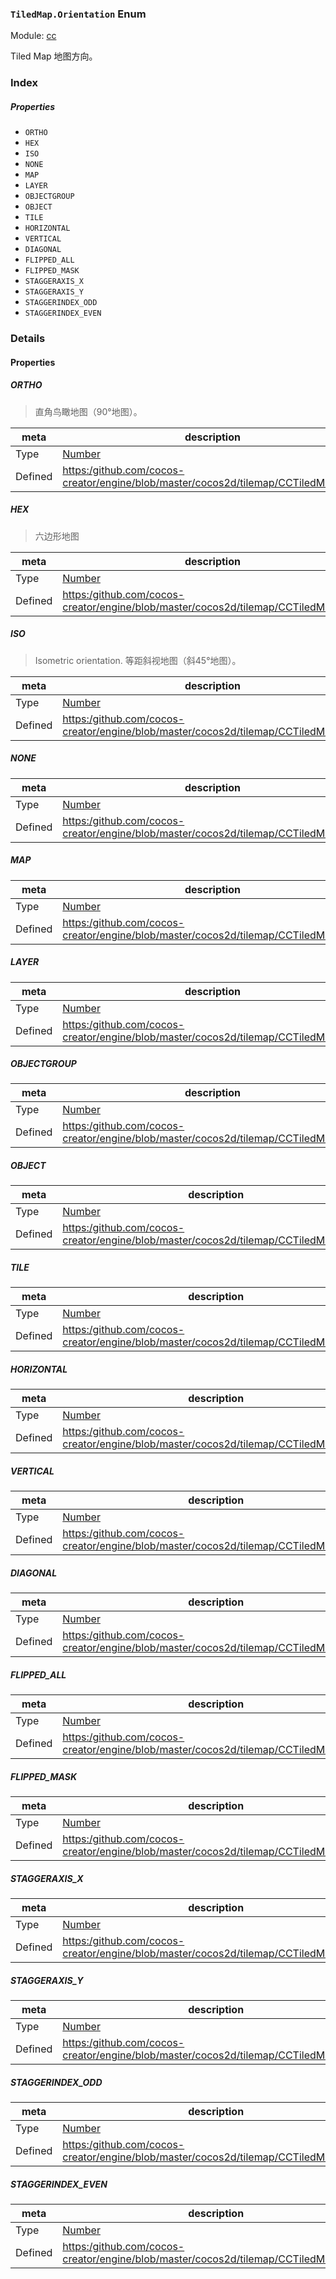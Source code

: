 ### `TiledMap.Orientation` Enum



Module: [cc](../modules/cc.md)




Tiled Map 地图方向。

### Index

##### Properties

  - `ORTHO`
  - `HEX`
  - `ISO`
  - `NONE`
  - `MAP`
  - `LAYER`
  - `OBJECTGROUP`
  - `OBJECT`
  - `TILE`
  - `HORIZONTAL`
  - `VERTICAL`
  - `DIAGONAL`
  - `FLIPPED_ALL`
  - `FLIPPED_MASK`
  - `STAGGERAXIS_X`
  - `STAGGERAXIS_Y`
  - `STAGGERINDEX_ODD`
  - `STAGGERINDEX_EVEN`

### Details

#### Properties


##### ORTHO

> 直角鸟瞰地图（90°地图）。

| meta | description |
|------|-------------|
| Type | <a href="https://developer.mozilla.org/en/JavaScript/Reference/Global_Objects/Number" class="crosslink external" target="_blank">Number</a> |
| Defined | [https:/github.com/cocos-creator/engine/blob/master/cocos2d/tilemap/CCTiledMap.js:41](https:/github.com/cocos-creator/engine/blob/master/cocos2d/tilemap/CCTiledMap.js#L41) |



##### HEX

> 六边形地图

| meta | description |
|------|-------------|
| Type | <a href="https://developer.mozilla.org/en/JavaScript/Reference/Global_Objects/Number" class="crosslink external" target="_blank">Number</a> |
| Defined | [https:/github.com/cocos-creator/engine/blob/master/cocos2d/tilemap/CCTiledMap.js:50](https:/github.com/cocos-creator/engine/blob/master/cocos2d/tilemap/CCTiledMap.js#L50) |



##### ISO

> Isometric orientation.
等距斜视地图（斜45°地图）。

| meta | description |
|------|-------------|
| Type | <a href="https://developer.mozilla.org/en/JavaScript/Reference/Global_Objects/Number" class="crosslink external" target="_blank">Number</a> |
| Defined | [https:/github.com/cocos-creator/engine/blob/master/cocos2d/tilemap/CCTiledMap.js:59](https:/github.com/cocos-creator/engine/blob/master/cocos2d/tilemap/CCTiledMap.js#L59) |



##### NONE

> 

| meta | description |
|------|-------------|
| Type | <a href="https://developer.mozilla.org/en/JavaScript/Reference/Global_Objects/Number" class="crosslink external" target="_blank">Number</a> |
| Defined | [https:/github.com/cocos-creator/engine/blob/master/cocos2d/tilemap/CCTiledMap.js:75](https:/github.com/cocos-creator/engine/blob/master/cocos2d/tilemap/CCTiledMap.js#L75) |



##### MAP

> 

| meta | description |
|------|-------------|
| Type | <a href="https://developer.mozilla.org/en/JavaScript/Reference/Global_Objects/Number" class="crosslink external" target="_blank">Number</a> |
| Defined | [https:/github.com/cocos-creator/engine/blob/master/cocos2d/tilemap/CCTiledMap.js:82](https:/github.com/cocos-creator/engine/blob/master/cocos2d/tilemap/CCTiledMap.js#L82) |



##### LAYER

> 

| meta | description |
|------|-------------|
| Type | <a href="https://developer.mozilla.org/en/JavaScript/Reference/Global_Objects/Number" class="crosslink external" target="_blank">Number</a> |
| Defined | [https:/github.com/cocos-creator/engine/blob/master/cocos2d/tilemap/CCTiledMap.js:89](https:/github.com/cocos-creator/engine/blob/master/cocos2d/tilemap/CCTiledMap.js#L89) |



##### OBJECTGROUP

> 

| meta | description |
|------|-------------|
| Type | <a href="https://developer.mozilla.org/en/JavaScript/Reference/Global_Objects/Number" class="crosslink external" target="_blank">Number</a> |
| Defined | [https:/github.com/cocos-creator/engine/blob/master/cocos2d/tilemap/CCTiledMap.js:96](https:/github.com/cocos-creator/engine/blob/master/cocos2d/tilemap/CCTiledMap.js#L96) |



##### OBJECT

> 

| meta | description |
|------|-------------|
| Type | <a href="https://developer.mozilla.org/en/JavaScript/Reference/Global_Objects/Number" class="crosslink external" target="_blank">Number</a> |
| Defined | [https:/github.com/cocos-creator/engine/blob/master/cocos2d/tilemap/CCTiledMap.js:103](https:/github.com/cocos-creator/engine/blob/master/cocos2d/tilemap/CCTiledMap.js#L103) |



##### TILE

> 

| meta | description |
|------|-------------|
| Type | <a href="https://developer.mozilla.org/en/JavaScript/Reference/Global_Objects/Number" class="crosslink external" target="_blank">Number</a> |
| Defined | [https:/github.com/cocos-creator/engine/blob/master/cocos2d/tilemap/CCTiledMap.js:110](https:/github.com/cocos-creator/engine/blob/master/cocos2d/tilemap/CCTiledMap.js#L110) |



##### HORIZONTAL

> 

| meta | description |
|------|-------------|
| Type | <a href="https://developer.mozilla.org/en/JavaScript/Reference/Global_Objects/Number" class="crosslink external" target="_blank">Number</a> |
| Defined | [https:/github.com/cocos-creator/engine/blob/master/cocos2d/tilemap/CCTiledMap.js:124](https:/github.com/cocos-creator/engine/blob/master/cocos2d/tilemap/CCTiledMap.js#L124) |



##### VERTICAL

> 

| meta | description |
|------|-------------|
| Type | <a href="https://developer.mozilla.org/en/JavaScript/Reference/Global_Objects/Number" class="crosslink external" target="_blank">Number</a> |
| Defined | [https:/github.com/cocos-creator/engine/blob/master/cocos2d/tilemap/CCTiledMap.js:131](https:/github.com/cocos-creator/engine/blob/master/cocos2d/tilemap/CCTiledMap.js#L131) |



##### DIAGONAL

> 

| meta | description |
|------|-------------|
| Type | <a href="https://developer.mozilla.org/en/JavaScript/Reference/Global_Objects/Number" class="crosslink external" target="_blank">Number</a> |
| Defined | [https:/github.com/cocos-creator/engine/blob/master/cocos2d/tilemap/CCTiledMap.js:138](https:/github.com/cocos-creator/engine/blob/master/cocos2d/tilemap/CCTiledMap.js#L138) |



##### FLIPPED_ALL

> 

| meta | description |
|------|-------------|
| Type | <a href="https://developer.mozilla.org/en/JavaScript/Reference/Global_Objects/Number" class="crosslink external" target="_blank">Number</a> |
| Defined | [https:/github.com/cocos-creator/engine/blob/master/cocos2d/tilemap/CCTiledMap.js:145](https:/github.com/cocos-creator/engine/blob/master/cocos2d/tilemap/CCTiledMap.js#L145) |



##### FLIPPED_MASK

> 

| meta | description |
|------|-------------|
| Type | <a href="https://developer.mozilla.org/en/JavaScript/Reference/Global_Objects/Number" class="crosslink external" target="_blank">Number</a> |
| Defined | [https:/github.com/cocos-creator/engine/blob/master/cocos2d/tilemap/CCTiledMap.js:152](https:/github.com/cocos-creator/engine/blob/master/cocos2d/tilemap/CCTiledMap.js#L152) |



##### STAGGERAXIS_X

> 

| meta | description |
|------|-------------|
| Type | <a href="https://developer.mozilla.org/en/JavaScript/Reference/Global_Objects/Number" class="crosslink external" target="_blank">Number</a> |
| Defined | [https:/github.com/cocos-creator/engine/blob/master/cocos2d/tilemap/CCTiledMap.js:167](https:/github.com/cocos-creator/engine/blob/master/cocos2d/tilemap/CCTiledMap.js#L167) |



##### STAGGERAXIS_Y

> 

| meta | description |
|------|-------------|
| Type | <a href="https://developer.mozilla.org/en/JavaScript/Reference/Global_Objects/Number" class="crosslink external" target="_blank">Number</a> |
| Defined | [https:/github.com/cocos-creator/engine/blob/master/cocos2d/tilemap/CCTiledMap.js:174](https:/github.com/cocos-creator/engine/blob/master/cocos2d/tilemap/CCTiledMap.js#L174) |



##### STAGGERINDEX_ODD

> 

| meta | description |
|------|-------------|
| Type | <a href="https://developer.mozilla.org/en/JavaScript/Reference/Global_Objects/Number" class="crosslink external" target="_blank">Number</a> |
| Defined | [https:/github.com/cocos-creator/engine/blob/master/cocos2d/tilemap/CCTiledMap.js:189](https:/github.com/cocos-creator/engine/blob/master/cocos2d/tilemap/CCTiledMap.js#L189) |



##### STAGGERINDEX_EVEN

> 

| meta | description |
|------|-------------|
| Type | <a href="https://developer.mozilla.org/en/JavaScript/Reference/Global_Objects/Number" class="crosslink external" target="_blank">Number</a> |
| Defined | [https:/github.com/cocos-creator/engine/blob/master/cocos2d/tilemap/CCTiledMap.js:196](https:/github.com/cocos-creator/engine/blob/master/cocos2d/tilemap/CCTiledMap.js#L196) |


